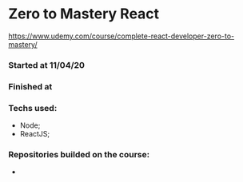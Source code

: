 # Zero to Mastery React 
https://www.udemy.com/course/complete-react-developer-zero-to-mastery/

### Started at 11/04/20
### Finished at 

### Techs used:

* Node;
* ReactJS;

### Repositories builded on the course:

* 


